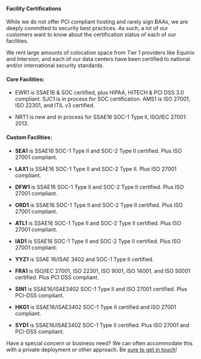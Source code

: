 <!--<meta>
{
    "title":"Facility Certifications",
    "description":"Learn more about Facility Certifications at Packet",
    "date": "11/26/2019",
    "tag":["Facility Certifications", "Legal Compliance"]
}
</meta>-->

#### Facility Certifications

While we do not offer PCI compliant hosting and rarely sign BAAs, we are deeply committed to security best practices. As such, a lot of our customers want to know about the certification status of each of our facilities.   

We rent large amounts of colocation space from Tier 1 providers like Equinix and Interxion, and each of our data centers have been certified to national and/or international security standards.

#### Core Facilities:

* EWR1 is SSAE16 & SOC certified, plus HIPAA, HITECH & PCI DSS 3.0 compliant.
SJC1 is in process for SOC certification.
AMS1 is ISO 27001, ISO 22301, and ITIL v3 certified.

* NRT1 is new and in process for SSAE16 SOC-1 Type ll, ISO/IEC 27001: 2013.

#### Custom Facilities:

* **SEA1** is SSAE16 SOC-1 Type II and SOC-2 Type II certified. Plus ISO 27001 compliant.

* **LAX1** is SSAE16 SOC-1 Type II and SOC-2 Type II. Plus ISO 27001 compliant. 
* **DFW1** is SSAE16 SOC-1 Type II and SOC-2 Type II certified. Plus ISO 27001 compliant. 

* **ORD1** is SSAE16 SOC-1 Type II and SOC-2 Type II certified. Plus ISO 27001 compliant.  

* **ATL1** is SSAE16 SOC-1 Type II and SOC-2 Type II certified. Plus ISO 27001 compliant.  

* **IAD1** is SSAE16 SOC-1 Type II and SOC-2 Type II certified. Plus ISO 27001 compliant.

* **YYZ1** is SSAE 16/ISAE 3402 and SOC-1 Type II certified.  

* **FRA1** is ISO/IEC 27001, ISO 22301, ISO 9001, ISO 14001, and ISO 50001 certified. Plus PCI DSS compliant.

* **SIN1** is SSAE16/ISAE3402 SOC-1 Type II and ISO 27001 certified. Plus PCI-DSS compliant.  

* **HKG1** is SSAE16/ISAE3402 SOC-1 Type II certified and ISO 27001 compliant. 

* **SYD1** is SSAE16/ISAE3402 SOC-1 Type II certified. Plus ISO 27001 and PCI-DSS compliant. 

Have a special concern or business need? We can often accommodate this with a private deployment or other approach. Be [sure to get in touch](https://packet.com/contact)!

